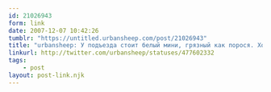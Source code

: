 ```yaml
---
id: 21026943
form: link
date: 2007-12-07 10:42:26
tumblr: "https://untitled.urbansheep.com/post/21026943"
title: "urbansheep: У подъезда стоит белый мини, грязный как порося. Хороший. Легко паркуется, ловкий. Хочу. А если я чего-то хочу, то... (Смотрит на vaio)"
linkurl: http://twitter.com/urbansheep/statuses/477602332
tags:
    - post
layout: post-link.njk
---
```


